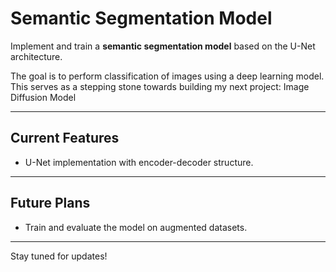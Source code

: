# Semantic Segmentation Model

Implement and train a **semantic segmentation model** based on the U-Net architecture. 

The goal is to perform classification of images using a deep learning model. This serves as a stepping stone towards building my next project: Image Diffusion Model

---

## Current Features
- U-Net implementation with encoder-decoder structure.

---

## Future Plans
- Train and evaluate the model on augmented datasets.

---

Stay tuned for updates!
